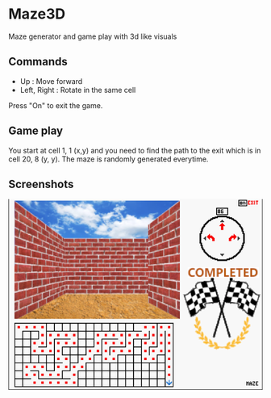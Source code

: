 # Maze3D
Maze generator and game play with 3d like visuals

## Commands

- Up : Move forward
- Left, Right : Rotate in the same cell

Press "On" to exit the game.

## Game play

You start at cell 1, 1 (x,y) and you need to find the path to the exit which is in cell 20, 8 (y, y).
The maze is randomly generated everytime.

## Screenshots

![Screenshot](https://github.com/Yoobe/Maze3D/blob/main/screenshots/Screenshot%201.png?raw=true)
